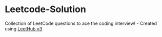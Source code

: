 # Leetcode-Solution
Collection of LeetCode questions to ace the coding interview! - Created using [LeetHub v3](https://github.com/raphaelheinz/LeetHub-3.0)

